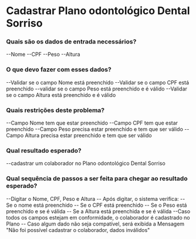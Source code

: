 # Cadastrar Plano odontológico Dental Sorriso

### Quais são os dados de entrada necessários?

--Nome
--CPF
--Peso
--Altura

### O que devo fazer com esses dados?

--Validar se o campo Nome está preenchido
--Validar se o campo CPF está preenchido
--validar se o campo Peso está preenchido e é válido
--Validar se o campo Altura está preenchido e é válido

### Quais restrições deste problema?

--Campo Nome tem que estar preenchido
--Campo CPF tem que estar preenchido
--Campo Peso precisa estar preenchido e tem que ser válido
--Campo Altura precisa estar preenchido e tem que ser válido

### Qual resultado esperado?

--cadastrar um colaborador no Plano odontológico Dental Sorriso

### Qual sequência de passos a ser feita para chegar ao resultado esperado?

--Digitar o Nome, CPF, Peso e Altura
-- Após digitar, o sistema verifica:
-- Se o nome está preenchido
-- Se o CPF está preenchido
-- Se o Peso está preenchido e se é válida
-- Se a Altura está preenchida e se é válida
--Caso todos os campos estejam em conformidade, o colaborador é cadastrado no Plano
-- Caso algum dado não seja compatível, será exibida a Mensagem "Não foi possível cadastrar o colaborador, dados inválidos"